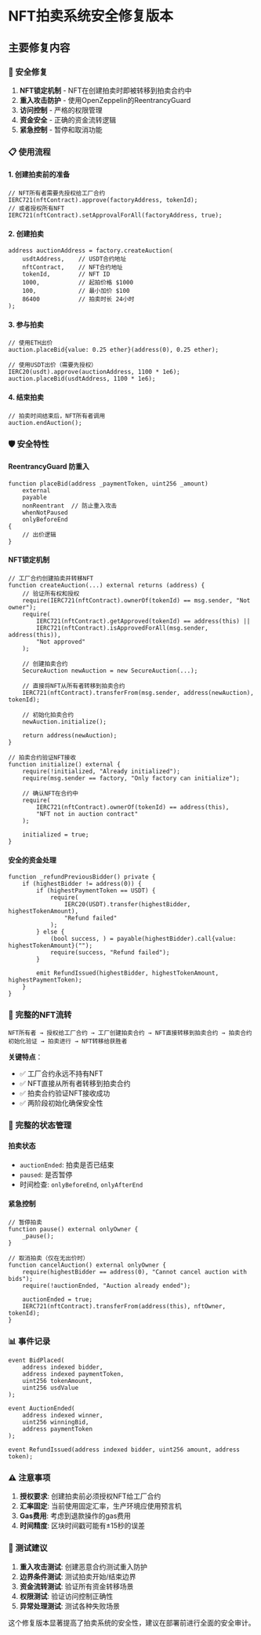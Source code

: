 # NFT拍卖系统安全修复版本

## 主要修复内容

### 🔐 安全修复

1. **NFT锁定机制** - NFT在创建拍卖时即被转移到拍卖合约中
2. **重入攻击防护** - 使用OpenZeppelin的ReentrancyGuard
3. **访问控制** - 严格的权限管理
4. **资金安全** - 正确的资金流转逻辑
5. **紧急控制** - 暂停和取消功能

### 📋 使用流程

#### 1. 创建拍卖前的准备
```solidity
// NFT所有者需要先授权给工厂合约
IERC721(nftContract).approve(factoryAddress, tokenId);
// 或者授权所有NFT
IERC721(nftContract).setApprovalForAll(factoryAddress, true);
```

#### 2. 创建拍卖
```solidity
address auctionAddress = factory.createAuction(
    usdtAddress,    // USDT合约地址
    nftContract,    // NFT合约地址
    tokenId,        // NFT ID
    1000,           // 起拍价格 $1000
    100,            // 最小加价 $100
    86400           // 拍卖时长 24小时
);
```

#### 3. 参与拍卖
```solidity
// 使用ETH出价
auction.placeBid{value: 0.25 ether}(address(0), 0.25 ether);

// 使用USDT出价（需要先授权）
IERC20(usdt).approve(auctionAddress, 1100 * 1e6);
auction.placeBid(usdtAddress, 1100 * 1e6);
```

#### 4. 结束拍卖
```solidity
// 拍卖时间结束后，NFT所有者调用
auction.endAuction();
```

### 🛡️ 安全特性

#### ReentrancyGuard 防重入
```solidity
function placeBid(address _paymentToken, uint256 _amount) 
    external 
    payable 
    nonReentrant  // 防止重入攻击
    whenNotPaused 
    onlyBeforeEnd 
{
    // 出价逻辑
}
```

#### NFT锁定机制
```solidity
// 工厂合约创建拍卖并转移NFT
function createAuction(...) external returns (address) {
    // 验证所有权和授权
    require(IERC721(nftContract).ownerOf(tokenId) == msg.sender, "Not owner");
    require(
        IERC721(nftContract).getApproved(tokenId) == address(this) ||
        IERC721(nftContract).isApprovedForAll(msg.sender, address(this)),
        "Not approved"
    );
    
    // 创建拍卖合约
    SecureAuction newAuction = new SecureAuction(...);
    
    // 直接将NFT从所有者转移到拍卖合约
    IERC721(nftContract).transferFrom(msg.sender, address(newAuction), tokenId);
    
    // 初始化拍卖合约
    newAuction.initialize();
    
    return address(newAuction);
}

// 拍卖合约验证NFT接收
function initialize() external {
    require(!initialized, "Already initialized");
    require(msg.sender == factory, "Only factory can initialize");
    
    // 确认NFT在合约中
    require(
        IERC721(nftContract).ownerOf(tokenId) == address(this),
        "NFT not in auction contract"
    );
    
    initialized = true;
}
```

#### 安全的资金处理
```solidity
function _refundPreviousBidder() private {
    if (highestBidder != address(0)) {
        if (highestPaymentToken == USDT) {
            require(
                IERC20(USDT).transfer(highestBidder, highestTokenAmount),
                "Refund failed"
            );
        } else {
            (bool success, ) = payable(highestBidder).call{value: highestTokenAmount}("");
            require(success, "Refund failed");
        }
        
        emit RefundIssued(highestBidder, highestTokenAmount, highestPaymentToken);
    }
}
```

### 🔄 完整的NFT流转

```
NFT所有者 → 授权给工厂合约 → 工厂创建拍卖合约 → NFT直接转移到拍卖合约 → 拍卖合约初始化验证 → 拍卖进行 → NFT转移给获胜者
```

**关键特点**：
- ✅ 工厂合约永远不持有NFT
- ✅ NFT直接从所有者转移到拍卖合约
- ✅ 拍卖合约验证NFT接收成功
- ✅ 两阶段初始化确保安全性

### 🔄 完整的状态管理

#### 拍卖状态
- `auctionEnded`: 拍卖是否已结束
- `paused`: 是否暂停
- 时间检查: `onlyBeforeEnd`, `onlyAfterEnd`

#### 紧急控制
```solidity
// 暂停拍卖
function pause() external onlyOwner {
    _pause();
}

// 取消拍卖（仅在无出价时）
function cancelAuction() external onlyOwner {
    require(highestBidder == address(0), "Cannot cancel auction with bids");
    require(!auctionEnded, "Auction already ended");
    
    auctionEnded = true;
    IERC721(nftContract).transferFrom(address(this), nftOwner, tokenId);
}
```

### 📊 事件记录

```solidity
event BidPlaced(
    address indexed bidder,
    address indexed paymentToken,
    uint256 tokenAmount,
    uint256 usdValue
);

event AuctionEnded(
    address indexed winner,
    uint256 winningBid,
    address paymentToken
);

event RefundIssued(address indexed bidder, uint256 amount, address token);
```

### ⚠️ 注意事项

1. **授权要求**: 创建拍卖前必须授权NFT给工厂合约
2. **汇率固定**: 当前使用固定汇率，生产环境应使用预言机
3. **Gas费用**: 考虑到退款操作的gas费用
4. **时间精度**: 区块时间戳可能有±15秒的误差

### 🧪 测试建议

1. **重入攻击测试**: 创建恶意合约测试重入防护
2. **边界条件测试**: 测试拍卖开始/结束边界
3. **资金流转测试**: 验证所有资金转移场景
4. **权限测试**: 验证访问控制正确性
5. **异常处理测试**: 测试各种失败场景

这个修复版本显著提高了拍卖系统的安全性，建议在部署前进行全面的安全审计。
